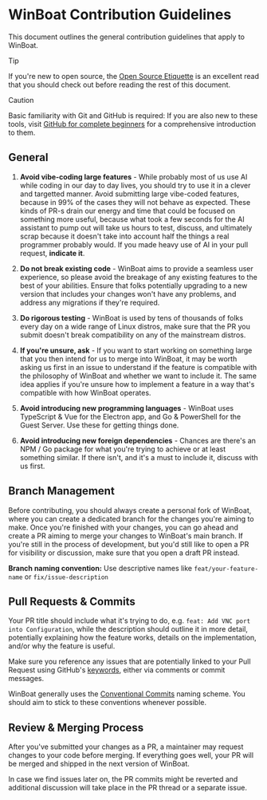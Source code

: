 # WinBoat Contribution Guidelines
This document outlines the general contribution guidelines that apply to WinBoat.

> [!TIP]
> If you're new to open source, the [Open Source Etiquette](https://developer.mozilla.org/en-US/docs/MDN/Community/Open_source_etiquette) is an excellent read that you should check out before reading the rest of this document.

> [!CAUTION]
> Basic familiarity with Git and GitHub is required: If you are also new to these tools, visit [GitHub for complete beginners](https://github.com/git-guides#learning-git-basics) for a comprehensive introduction to them.

## General 

1. **Avoid vibe-coding large features** - While probably most of us use AI while coding in our day to day lives, you should try to use it in a clever and targetted manner. Avoid submitting large vibe-coded features, because in 99% of the cases they will not behave as expected. These kinds of PR-s drain our energy and time that could be focused on something more useful, because what took a few seconds for the AI assistant to pump out will take us hours to test, discuss, and ultimately scrap because it doesn't take into account half the things a real programmer probably would. If you made heavy use of AI in your pull request, **indicate it**.

2. **Do not break existing code** - WinBoat aims to provide a seamless user experience, so please avoid the breakage of any existing features to the best of your abilities. Ensure that folks potentially upgrading to a new version that includes your changes won't have any problems, and address any migrations if they're required.

3. **Do rigorous testing** - WinBoat is used by tens of thousands of folks every day on a wide range of Linux distros, make sure that the PR you submit doesn't break compatibility on any of the mainstream distros.

4. **If you're unsure, ask** - If you want to start working on something large that you then intend for us to merge into WinBoat, it may be worth asking us first in an issue to understand if the feature is compatible with the philosophy of WinBoat and whether we want to include it. The same idea applies if you're unsure how to implement a feature in a way that's compatible with how WinBoat operates.

5. **Avoid introducing new programming languages** - WinBoat uses TypeScript & Vue for the Electron app, and Go & PowerShell for the Guest Server. Use these for getting things done.

6. **Avoid introducing new foreign dependencies** - Chances are there's an NPM / Go package for what you're trying to achieve or at least something similar. If there isn't, and it's a must to include it, discuss with us first.

## Branch Management

Before contributing, you should always create a personal fork of WinBoat, where you can create a dedicated branch for the changes you're aiming to make. Once you're finished with your changes, you can go ahead and create a PR aiming to merge your changes to WinBoat's main branch. If you're still in the process of development, but you'd still like to open a PR for visibility or discussion, make sure that you open a draft PR instead. 

**Branch naming convention:** Use descriptive names like `feat/your-feature-name` or `fix/issue-description`

## Pull Requests & Commits

Your PR title should include what it's trying to do, e.g. `feat: Add VNC port into Configuration`, while the description should outline it in more detail, potentially explaining how the feature works, details on the implementation, and/or why the feature is useful.

Make sure you reference any issues that are potentially linked to your Pull Request using GitHub's [keywords](https://docs.github.com/en/issues/tracking-your-work-with-issues/using-issues/linking-a-pull-request-to-an-issue), either via comments or commit messages.

WinBoat generally uses the [Conventional Commits](https://www.conventionalcommits.org/en/v1.0.0/) naming scheme. You should aim to stick to these conventions whenever possible.

## Review & Merging Process

After you've submitted your changes as a PR, a maintainer may request changes to your code before merging. If everything goes well, your PR will be merged and shipped in the next version of WinBoat. 

In case we find issues later on, the PR commits might be reverted and additional discussion will take place in the PR thread or a separate issue.